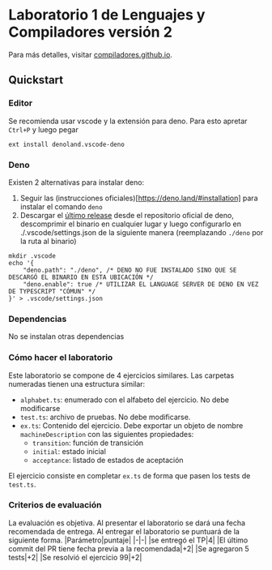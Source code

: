 # Laboratorio 1 de Lenguajes y Compiladores versión 2

Para más detalles, visitar [compiladores.github.io](https://compiladores.github.io).

## Quickstart

### Editor
Se recomienda usar vscode y la extensión para deno. Para esto apretar `Ctrl+P` y luego pegar
```
ext install denoland.vscode-deno
```
### Deno
Existen 2 alternativas para instalar deno:
1. Seguir las (instrucciones oficiales)[https://deno.land/#installation] para instalar el comando `deno`
2. Descargar el [último release](https://github.com/denoland/deno/releases/tag/v1.18.1) desde el repositorio oficial de deno, descomprimir el binario en cualquier lugar y luego configurarlo en ./.vscode/settings.json de la siguiente manera (reemplazando `./deno` por la ruta al binario)
```
mkdir .vscode
echo '{
    "deno.path": "./deno", /* DENO NO FUE INSTALADO SINO QUE SE DESCARGÓ EL BINARIO EN ESTA UBICACIÓN */
    "deno.enable": true /* UTILIZAR EL LANGUAGE SERVER DE DENO EN VEZ DE TYPESCRIPT "CÓMUN" */
}' > .vscode/settings.json
```

### Dependencias
No se instalan otras dependencias

### Cómo hacer el laboratorio
Este laboratorio se compone de 4 ejercicios similares. Las carpetas numeradas tienen una estructura similar:
- `alphabet.ts`: enumerado con el alfabeto del ejercicio. No debe modificarse
- `test.ts`: archivo de pruebas. No debe modificarse.
- `ex.ts`: Contenido del ejercicio. Debe exportar un objeto de nombre `machineDescription` con las siguientes propiedades:
    - `transition`: función de transición
    - `initial`: estado inicial
    - `acceptance`: listado de estados de aceptación

El ejercicio consiste en completar `ex.ts` de forma que pasen los tests de `test.ts`.

### Criterios de evaluación
La evaluación es objetiva. Al presentar el laboratorio se dará una fecha recomendada de entrega.
Al entregar el laboratorio se puntuará de la siguiente forma.
|Parámetro|puntaje|
|-|-|
|se entregó el TP|4|
|El último commit del PR tiene fecha previa a la recomendada|+2|
|Se agregaron 5 tests|+2|
|Se resolvió el ejercicio 99|+2|
